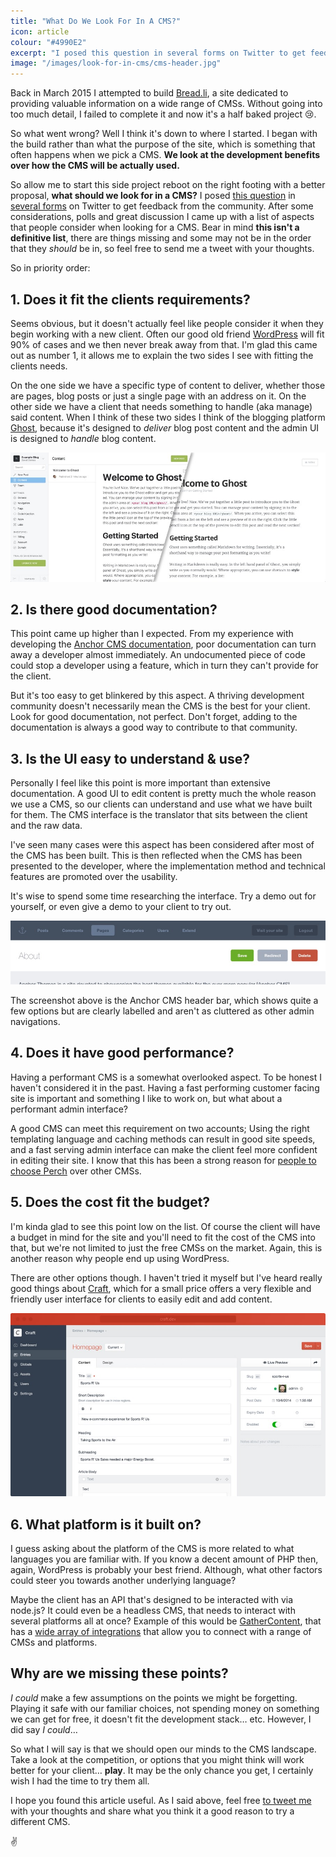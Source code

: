 ```yaml
---
title: "What Do We Look For In A CMS?"
icon: article
colour: "#4990E2"
excerpt: "I posed this question in several forms on Twitter to get feedback from the community. After some considerations, polls and great discussion I came up with a list of aspects that people consider when looking for a CMS."
image: "/images/look-for-in-cms/cms-header.jpg"
---
```


Back in March 2015 I attempted to build [Bread.li](https://bread.li), a site dedicated to providing valuable information on a wide range of CMSs. Without going into too much detail, I failed to complete it and now it's a half baked project :cry:.

So what went wrong? Well I think it's down to where I started. I began with the build rather than what the purpose of the site, which is something that often happens when we pick a CMS. **We look at the development benefits over how the CMS will be actually used.**

So allow me to start this side project reboot on the right footing with a better proposal, **what should we look for in a CMS?** I posed [this question](https://daviddarnes.typeform.com/to/V0w4FE) in [several forms](https://twitter.com/DavidDarnes/status/822777330414272513) on Twitter to get feedback from the community. After some considerations, polls and great discussion I came up with a list of aspects that people consider when looking for a CMS. Bear in mind **this isn't a definitive list**, there are things missing and some may not be in the order that they _should_ be in, so feel free to send me a tweet with your thoughts.

So in priority order:

## 1. Does it fit the clients requirements?

Seems obvious, but it doesn't actually feel like people consider it when they begin working with a new client. Often our good old friend [WordPress](https://wordpress.org) will fit 90% of cases and we then never break away from that. I'm glad this came out as number 1, it allows me to explain the two sides I see with fitting the clients needs.

On the one side we have a specific type of content to deliver, whether those are pages, blog posts or just a single page with an address on it. On the other side we have a client that needs something to handle (aka manage) said content. When I think of these two sides I think of the blogging platform [Ghost](https://ghost.org), because it's designed to _deliver_ blog post content and the admin UI is designed to _handle_ blog content.

![Ghost's admin UI and resulting post](/images/look-for-in-cms/ghost-admin.jpg)


## 2. Is there good documentation?

This point came up higher than I expected. From my experience with developing the [Anchor CMS documentation](https://docs.anchorcms.com), poor documentation can turn away a developer almost immediately. An undocumented piece of code could stop a developer using a feature, which in turn they can't provide for the client.

But it's too easy to get blinkered by this aspect. A thriving development community doesn't necessarily mean the CMS is the best for your client. Look for good documentation, not perfect. Don't forget, adding to the documentation is always a good way to contribute to that community.

## 3. Is the UI easy to understand & use?

Personally I feel like this point is more important than extensive documentation. A good UI to edit content is pretty much the whole reason we use a CMS, so our clients can understand and use what we have built for them. The CMS interface is the translator that sits between the client and the raw data.

I've seen many cases were this aspect has been considered after most of the CMS has been built. This is then reflected when the CMS has been presented to the developer, where the implementation method and technical features are promoted over the usability.

It's wise to spend some time researching the interface. Try a demo out for yourself, or even give a demo to your client to try out.

![Anchor CMS header](/images/look-for-in-cms/anchor-cms-header.jpg)

The screenshot above is the Anchor CMS header bar, which shows quite a few options but are clearly labelled and aren't as cluttered as other admin navigations.

## 4. Does it have good performance?

Having a performant CMS is a somewhat overlooked aspect. To be honest I haven't considered it in the past. Having a fast performing customer facing site is important and something I like to work on, but what about a performant admin interface?

A good CMS can meet this requirement on two accounts; Using the right templating language and caching methods can result in good site speeds, and a fast serving admin interface can make the client feel more confident in editing their site. I know that this has been a strong reason for [people to choose Perch](https://grabaperch.com/vs/wordpress) over other CMSs.

## 5. Does the cost fit the budget?

I'm kinda glad to see this point low on the list. Of course the client will have a budget in mind for the site and you'll need to fit the cost of the CMS into that, but we're not limited to just the free CMSs on the market. Again, this is another reason why people end up using WordPress.

There are other options though. I haven't tried it myself but I've heard really good things about [Craft](https://craftcms.com/), which for a small price offers a very flexible and friendly user interface for clients to easily edit and add content.

![Craft's admin UI](/images/look-for-in-cms/craft-admin.jpg)

## 6. What platform is it built on?

I guess asking about the platform of the CMS is more related to what languages you are familiar with. If you know a decent amount of PHP then, again, WordPress is probably your best friend. Although, what other factors could steer you towards another underlying language?

Maybe the client has an API that's designed to be interacted with via node.js? It could even be a headless CMS, that needs to interact with several platforms all at once? Example of this would be [GatherContent](https://gathercontent.com/), that has a [wide array of integrations](https://gathercontent.com/integrations) that allow you to connect with a range of CMSs and platforms.

## Why are we missing these points?

_I could_ make a few assumptions on the points we might be forgetting. Playing it safe with our familiar choices, not spending money on something we can get for free, it doesn't fit the development stack… etc. However, I did say _I could_…

So what I will say is that we should open our minds to the CMS landscape. Take a look at the competition, or options that you might think will work better for your client… **play**. It may be the only chance you get, I certainly wish I had the time to try them all.

I hope you found this article useful. As I said above, feel free [to tweet me](https://twitter.com/daviddarnes) with your thoughts and share what you think it a good reason to try a different CMS.

:v:
